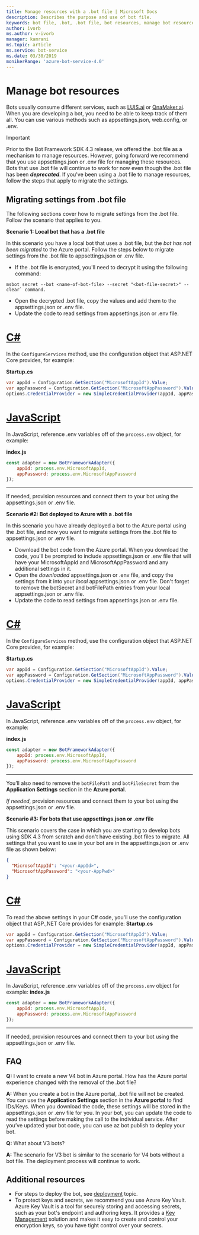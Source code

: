 ```yaml
---
title: Manage resources with a .bot file | Microsoft Docs
description: Describes the purpose and use of bot file.
keywords: bot file, .bot, .bot file, bot resources, manage bot resources
author: ivorb
ms.author: v-ivorb
manager: kamrani
ms.topic: article
ms.service: bot-service
ms.date: 03/30/2019
monikerRange: 'azure-bot-service-4.0'
---
```


# Manage bot resources

Bots usually consume different services, such as [LUIS.ai](https://luis.ai) or [QnaMaker.ai](https://qnamaker.ai). When you are developing a bot, you need to be able to keep track of them all. You can use various methods such as appsettings.json, web.config, or .env. 

> [!IMPORTANT]
> Prior to the Bot Framework SDK 4.3 release, we offered the .bot file as a mechanism to manage resources. However, going forward we recommend that you use appsettings.json or .env file for managing these resources. Bots that use .bot file will continue to work for now even though the .bot file has been **_deprecated_**. If you've been using a .bot file to manage resources, follow the steps that apply to migrate the settings. 

## Migrating settings from .bot file
The following sections cover how to migrate settings from the .bot file. Follow the scenario that applies to you.

**Scenario 1: Local bot that has a .bot file**

In this scenario you have a local bot that uses a .bot file, but the _bot has not been migrated_ to the Azure portal. Follow the steps below to migrate settings from the .bot file to appsettings.json or .env file.

- If the .bot file is encrypted, you'll need to decrypt it using the following command:

```cli
msbot secret --bot <name-of-bot-file> --secret "<bot-file-secret>" --clear` command.
```

- Open the decrypted .bot file, copy the values and add them to the appsettings.json or .env file.
- Update the code to read settings from appsettings.json or .env file.

# [C#](#tab/csharp)

In the `ConfigureServices` method, use the configuration object that ASP.NET Core provides, for example: 

**Startup.cs**
```csharp
var appId = Configuration.GetSection("MicrosoftAppId").Value;
var appPassword = Configuration.GetSection("MicrosoftAppPassword").Value;
options.CredentialProvider = new SimpleCredentialProvider(appId, appPassword);
```
# [JavaScript](#tab/js)

In JavaScript, reference .env variables off of the `process.env` object, for example:
   
**index.js**

```js
const adapter = new BotFrameworkAdapter({
    appId: process.env.MicrosoftAppId,
    appPassword: process.env.MicrosoftAppPassword
});
```
---

If needed, provision resources and connect them to your bot using the appsettings.json or .env file.

**Scenario #2: Bot deployed to Azure with a .bot file**

In this scenario you have already deployed a bot to the Azure portal using the .bot file, and now you want to migrate settings from the .bot file to appsettings.json or .env file.

- Download the bot code from the Azure portal. When you download the code, you'll be prompted to include appsettings.json or .env file that will have your MicrosoftAppId and MicrosoftAppPassword and any additional settings in it. 
- Open the _downloaded_ appsettings.json or .env file, and copy the settings from it into your _local_ appsettings.json or .env file. Don't forget to remove the botSecret and botFilePath entries from your local appsettings.json or .env file.
- Update the code to read settings from appsettings.json or .env file.

# [C#](#tab/csharp)
In the `ConfigureServices` method, use the configuration object that ASP.NET Core provides, for example: 

**Startup.cs**
```csharp
var appId = Configuration.GetSection("MicrosoftAppId").Value;
var appPassword = Configuration.GetSection("MicrosoftAppPassword").Value;
options.CredentialProvider = new SimpleCredentialProvider(appId, appPassword);
```
# [JavaScript](#tab/js)
In JavaScript, reference .env variables off of the `process.env` object, for example:
   
**index.js**

```js
const adapter = new BotFrameworkAdapter({
    appId: process.env.MicrosoftAppId,
    appPassword: process.env.MicrosoftAppPassword
});
```
---

You’ll also need to remove the `botFilePath` and `botFileSecret` from the **Application Settings** section in the **Azure portal**.

_If needed_, provision resources and connect them to your bot using the appsettings.json or .env file.

**Scenario #3: For bots that use appsettings.json or .env file**

This scenario covers the case in which you are starting to develop bots using SDK 4.3 from scratch and don't have existing .bot files to migrate. All settings that you want to use in your bot are in the appsettings.json or .env file as shown below:

```JSON
{
  "MicrosoftAppId": "<your-AppId>",
  "MicrosoftAppPassword": "<your-AppPwd>"
}
```

# [C#](#tab/csharp)

To read the above settings in your C# code, you'll use the configuration object that ASP.,NET Core provides for example:
**Startup.cs**
```csharp
var appId = Configuration.GetSection("MicrosoftAppId").Value;
var appPassword = Configuration.GetSection("MicrosoftAppPassword").Value;
options.CredentialProvider = new SimpleCredentialProvider(appId, appPassword);
```

# [JavaScript](#tab/js)
In JavaScript, reference .env variables off of the `process.env` object for example:
**index.js**
```js
const adapter = new BotFrameworkAdapter({
    appId: process.env.MicrosoftAppId,
    appPassword: process.env.MicrosoftAppPassword
});
```
---

If needed, provision resources and connect them to your bot using the appsettings.json or .env file.

## FAQ
**Q:** I want to create a new V4 bot in Azure portal. How has the Azure portal experience changed with the removal of the .bot file?

**A:** When you create a bot in the Azure portal, .bot file will not be created. You can use the **Application Settings** section in the **Azure portal** to find IDs/Keys. When you download the code, these settings will be stored in the appsettings.json or .env file for you. In your bot, you can update the code to read the settings before making the call to the individual service. After you’ve updated your bot code, you can use az bot publish to deploy your bot.

**Q:** What about V3 bots?

**A:** The scenario for V3 bot is similar to the scenario for V4 bots without a bot file. The deployment process will continue to work. 

## Additional resources
- For steps to deploy the bot, see [deployment](../bot-builder-deploy-az-cli.md) topic.
- To protect keys and secrets, we recommend you use Azure Key Vault. Azure Key Vault is a tool for securely storing and accessing secrets, such as your bot's endpoint and authoring keys. It provides a [Key Management](https://docs.microsoft.com/en-us/azure/key-vault/key-vault-whatis) solution and makes it easy to create and control your encryption keys, so you have tight control over your secrets.


<!--

# Manage resources with a .bot file

Bots usually consume lots of different services, such as [LUIS.ai](https://luis.ai) or [QnaMaker.ai](https://qnamaker.ai). When you are developing a bot, there is no uniform place to store the metadata about the services that are in use.  This prevents us from building tooling that looks at a bot as a whole.

To address this problem, we have created a **.bot file** to act as the place to bring all service references together in one place to 
enable tooling.  For example, the Bot Framework Emulator ([V4](https://aka.ms/Emulator-wiki-getting-started)) uses a  .bot file to create a unified view over the connected services your bot consumes.  

With a .bot file, you can register services like:

* **Localhost** local debugger endpoints
* [**Azure Bot Service**](https://azure.microsoft.com/en-us/services/bot-service/) Azure Bot Service registrations.
* [**LUIS.AI**](https://www.luis.ai/) LUIS gives your bot the ability to communicate with people using natural language.. 
* [**QnA Maker**](https://qnamaker.ai/) Build, train and publish a simple question and answer bot based on FAQ URLs, structured documents or editorial content in minutes.
* [**Dispatch**](https://github.com/Microsoft/botbuilder-tools/tree/master/packages/Dispatch) models for dispatching across multiple services.
* [**Azure Application Insights**](https://azure.microsoft.com/en-us/services/application-insights/) for insights and bot analytics.
* [**Azure Blob Storage**](https://azure.microsoft.com/en-us/services/storage/blobs/) for bot state persistence. 
* [**Azure Cosmos DB**](https://azure.microsoft.com/en-us/services/cosmos-db/) - globally distributed, multi-model database service to persist bot state.

Apart from these, your bot might rely on other custom services. You can leverage the [generic service](https://github.com/Microsoft/botbuilder-tools/blob/master/packages/MSBot/docs/add-services.md) capability to connect a generic service configuration.

## When is a .bot file created? 
- If you create a bot using [Azure Bot Service](https://ms.portal.azure.com/#blade/Microsoft_Azure_Marketplace/GalleryResultsListBlade/selectedSubMenuItemId/%7B%22menuItemId%22%3A%22gallery%2FCognitiveServices_MP%2FBotService%22%2C%22resourceGroupId%22%3A%22%22%2C%22resourceGroupLocation%22%3A%22%22%2C%22dontDiscardJourney%22%3Afalse%2C%22launchingContext%22%3A%7B%22source%22%3A%5B%22GalleryFeaturedMenuItemPart%22%5D%2C%22menuItemId%22%3A%22CognitiveServices_MP%22%2C%22subMenuItemId%22%3A%22BotService%22%7D%7D), a .bot file is automatically created for you with list of connected services provisioned. The .bot is encrypted by default.
- If you create a bot using Bot Framework V4 SDK [Template](https://marketplace.visualstudio.com/items?itemName=BotBuilder.botbuilderv4) for Visual Studio or using Bot Builder [Yeoman Generator](https://www.npmjs.com/package/generator-botbuilder), a .bot file is automatically created. No connected services are provisioned in this flow and the bot file is not encrypted.
- If you are starting with [BotBuilder-samples](https://github.com/Microsoft/botbuilder-samples), every sample for Bot Framework V4 SDK includes a .bot file and the .bot file is not encrypted. 
- You can also create a bot file using the [MSBot](https://github.com/Microsoft/botbuilder-tools/blob/master/packages/MSBot/README.md) tool.

## What does a bot file look like? 
Take a look at a sample [.bot](https://github.com/Microsoft/botbuilder-tools/blob/master/packages/MSBot/docs/sample-bot-file.json) file.
To learn about encrypting and decrypting the .bot file, see [Bot Secrets](https://github.com/Microsoft/botbuilder-tools/blob/master/packages/MSBot/docs/bot-file-encryption.md).

## Why do I need a .bot file?

A .bot file is **not** a requirement to build bots with Bot Framework SDK. You can continue to use appsettings.json, web.config, env, 
keyvault or any mechanism you see fit to keep track of service references and keys that your bot depends on. However, to test
the bot using the Emulator, you'll need a .bot file. The good news is that Emulator can create a .bot file for testing. To do that, 
start the Emulator, click on the **create a new bot configuration** link on the Welcome page. In the dialog box that appears, type a **Bot name** and an **Endpoint URL**. Then connect.

The advantages of using .bot file are:
- Provides a standard way of storing resources regardless of the language/platform you use.   
- Bot Framework Emulator and CLI tools rely on and work great with tracking connected services in a consistent format (in a .bot file) 
- Elegant tooling solutions around services creation and management is harder without a well defined schema (.bot file).  


## Using .bot file in your Bot Framework SDK bot

You can use the .bot file to get service configuration information in your bot's code. The BotFramework-Configuration library available 
for [C#](https://www.nuget.org/packages/Microsoft.Bot.Configuration) and [JS](https://www.npmjs.com/package/botframework-config) helps you load a bot file and supports several methods to query and get the appropriate service configuration information.

## Additional resources
Refer to [MSBot](https://github.com/Microsoft/botbuilder-tools/blob/master/packages/MSBot/README.md) readme file for more information on using a bot file.

-->

